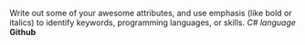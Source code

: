 Write out some of your awesome attributes, and use emphasis (like bold or italics) to identify keywords, programming languages, or skills. 
*C# language* __Github__
